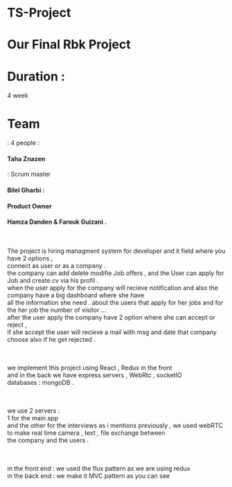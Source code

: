 # TS-Project
<h1>Our Final Rbk Project</h1>
<h1>Duration :</h1> 4 week <br/>
<h1>Team </h1>: 4 people : <br/>
<h4>Taha Znazen </h4> : Scrum master <br/>
<h4>Bilel Gharbi :<h4> Product Owner <br/>
<h4>Hamza Danden & Farouk Guizani  . </h4><br/>

The project is hiring managment system for developer and it field where  you have 2 options ,<br/>
connect as user or as a  company .<br/>
the company can add delete modifie Job offers , and the User can apply for Job and create cv via his profil . <br/>
when the user apply for the  company will recieve notification and also the company have a big dashboard where she have <br/>
all the information she need . about the users that apply for her jobs and for the her job the number of visitor ... <br/>
after the user apply the company have 2 option where she can accept or reject , <br/>
if she accept the user will recieve a mail with msg and date that company choose also if he get rejected . <br/> <br/> <br/>

we implement this project using React , Redux in the front  <br/>
and in the back we have  express servers , WebRtc , socketIO <br/>
databases : mongoDB . <br/> <br/> <br/>

we use 2 servers : <br/>
1 for the main app <br/>
and the other for the interviews as i mentions previously , we used webRTC to make  real time camera , text , file exchange between <br/>
the company and the users . <br/> <br/> <br/>

in the front end : we used the flux pattern as we are using redux <br/>
in the back end : we make it MVC pattern as you can see <br/>



